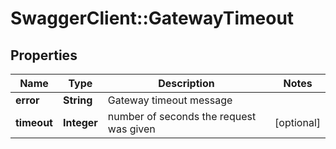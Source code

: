 # SwaggerClient::GatewayTimeout

## Properties
Name | Type | Description | Notes
------------ | ------------- | ------------- | -------------
**error** | **String** | Gateway timeout message | 
**timeout** | **Integer** | number of seconds the request was given | [optional] 



